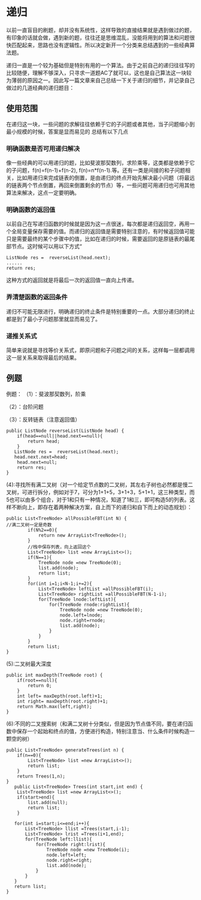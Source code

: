 ﻿# 递归
以前一直盲目的刷题，却并没有系统性，这样导致的直接结果就是遇到做过的题，有印象的话就会做，遇到新的题，往往还是思维混乱，没能将用到的算法和问题很快匹配起来，思路也没有逻辑性。所以决定新开一个分类来总结遇到的一些经典算法题。

递归一直是一个较为基础但是特别有用的一个算法。由于之前自己的递归往往写的比较随便，理解不够深入，只寻求一道题AC了就可以，这也是自己算法这一块较为薄弱的原因之一。因此写一篇文章来自己总结一下关于递归的细节，并记录自己做过的几道经典的递归题目：

## 使用范围
在递归这一块，一些问题的求解往往依赖于它的子问题或者其他，当子问题缩小到最小规模的时候，答案是显而易见的
总结有以下几点

### 明确函数是否可用递归解决
像一些经典的可以用递归的题，比如斐波那契数列，求阶乘等，这类都是依赖于它的子问题，f(n)=f(n-1)+f(n-2), f(n)=n*f(n-1).等。还有一类是间接的和子问题相关，比如用递归来完成链表的倒置，是由递归的终点开始先解决最小问题（将最远的链表两个节点倒置，再回来倒置剩余的节点）等，一些问题可用递归也可用其他算法来解决，这点一定要明确。

### 明确函数的返回值
以前自己在写递归函数的时候就是因为这一点很迷，每次都是递归返回空，再用一个全局变量保存需要的值。而递归的返回值是需要特别注意的，有时候返回值可能只是需要最终的某个步骤中的值，比如在递归的时候，需要返回的是原链表的最尾部节点。这时候可以用以下方式“

```
ListNode res =  reverseList(head.next);
......
return res;
```

这种方式的返回就是将最后一次的返回值一直向上传递。

### 弄清楚函数的返回条件
递归不可能无限进行，明确递归的终止条件是特别重要的一点。大部分递归的终止都是到了最小子问题那里就显而易见了。

### 递推关系式
简单来说就是寻找等价关系式，即原问题和子问题之间的关系，这样每一层都调用这一层关系来取得最后的结果。
## 例题
例题：
 （1）：斐波那契数列，阶乘
 
 （2）：台阶问题
 
 （3）：反转链表（注意返回值）

    public ListNode reverseList(ListNode head) {
        if(head==null||head.next==null){
            return head;
        }
       ListNode res =  reverseList(head.next);
       head.next.next=head;
        head.next=null;
        return res;
    }
    
   (4):寻找所有满二叉树（对一个给定节点数的二叉树，其左右子树也必然都是慢二叉树，可进行拆分，例如对于7，可分为1+1+5，3+1+3，5+1+1，这三种类型，而5也可以由多个组合，对于1和只有一种情况，知道了1和三，即可构造5的列表。这样不断向上，即存在着两种解决方案，自上而下的递归和自下而上的动态规划）：

```
public List<TreeNode> allPossibleFBT(int N) {
//满二叉树一定是奇数
		if(N%2==0){
			return new ArrayList<TreeNode>();
		}
		//栈中保存列表，向上返回这个
		List<TreeNode> list =new ArrayList<>();
		if(N==1){
			TreeNode node =new TreeNode(0);
			list.add(node);
			return list;
		}
		for(int i=1;i<N-1;i+=2){
			List<TreeNode> leftList =allPossibleFBT(i);
			List<TreeNode> rightList =allPossibleFBT(N-1-i);
			for(TreeNode lnode:leftList){
				for(TreeNode rnode:rightList){
					TreeNode node =new TreeNode(0);
					node.left=lnode;
					node.right=rnode;
					list.add(node);
				}
			}
		}
		return list;
}
```
(5):二叉树最大深度

```
public int maxDepth(TreeNode root) {
    if(root==null){
        return 0;
    }
    int left= maxDepth(root.left)+1;
    int right= maxDepth(root.right)+1;
    return Math.max(left,right);
}
```
(6):不同的二叉搜索树（和满二叉树十分类似，但是因为节点值不同，要在递归函数中保存一个起始和终点的值，方便进行构造，特别注意当、什么条件时候构造一颗空的树）

```
public List<TreeNode> generateTrees(int n) {
    if(n==0){
        List<TreeNode> list =new ArrayList<>();
        return list;
    }
    return Trees(1,n);
}
   public List<TreeNode> Trees(int start,int end) {
	List<TreeNode> list =new ArrayList<>();
    if(start>end){
    	list.add(null);
    	return list;
    }

   for(int i=start;i<=end;i++){
	   List<TreeNode> llist =Trees(start,i-1);
	   List<TreeNode> lrist =Trees(i+1,end);
	   for(TreeNode left:llist){
		   for(TreeNode right:lrist){
			   TreeNode node =new TreeNode(i);
			   node.left=left;
			   node.right=right;
			   list.add(node);
		   }
	   }
   }
   return list;
}
```

